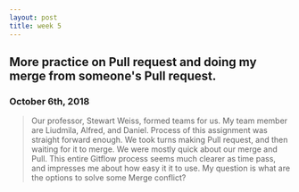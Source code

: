 ```yaml
---
layout: post
title: week 5
---
```



## More practice on Pull request and doing my merge from someone's Pull request.
### October 6th, 2018

> Our professor, Stewart Weiss, formed teams for us. My team member are Liudmila, Alfred, and Daniel. Process of this assignment was straight forward enough. We took turns making Pull request, and then waiting for it to merge. We were mostly quick about our merge and Pull. This entire Gitflow process seems much clearer as time pass, and impresses me about how easy it it to use. My question is what are the options to solve some Merge conflict?